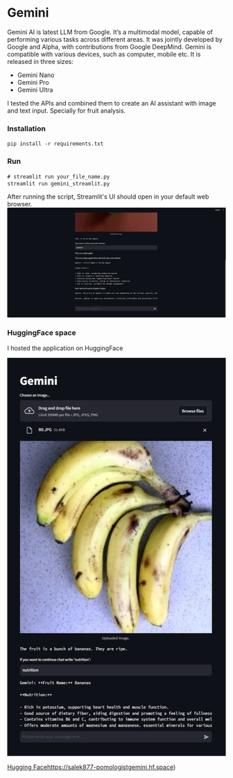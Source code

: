 # Gemini
Gemini AI is latest LLM from Google. It’s a multimodal model, capable of performing various tasks across different areas. It was jointly developed by Google and Alpha, with contributions from Google DeepMind. Gemini is compatible with various devices, such as computer, mobile etc. 
It is released in three sizes: 
- Gemini Nano
- Gemini Pro
- Gemini Ultra

I tested the APIs and combined them to create an AI assistant with image and text input. Specially for fruit analysis.

### Installation 
```
pip install -r requirements.txt
```  
### Run 
``` 
# streamlit run your_file_name.py  
streamlit run gemini_streamlit.py
``` 
After running the script, Streamlit's UI should open in your default web browser.  
![image](https://github.com/salek877/AI_Experiments/blob/00e8604f7c918014d80145d73b9c9ae05b7ede17/gemini/assets/Screenshot%202023-12-21%20090728.png) 
### HuggingFace space
I hosted the application on HuggingFace

![image](https://github.com/salek877/AI_Experiments/blob/777c9ae7643af8ac931354d4b3b796e983f32f96/gemini/assets/image.png) 

[Hugging Face](https://salek877-pomologistgemini.hf.space)https://salek877-pomologistgemini.hf.space)
